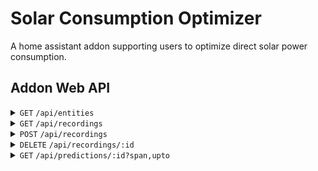 # Solar Consumption Optimizer
A home assistant addon supporting users to optimize direct solar power consumption.

## Addon Web API

<details>
<summary><code>GET</code> <code>/api/entities</code></summary>

##### Read available power sensor entities
TODO
##### Example Response Body

```json
{
    "some": "attribute"
}
```
</details>

<details>
<summary><code>GET</code> <code>/api/recordings</code></summary>

##### Read energy consumption recordings

##### Query Parameters

> | name      |  type     | data type               | description                                                           |
> |-----------|-----------|-------------------------|-----------------------------------------------------------------------|
> | id        |  optional | string                  | Consumption recording ID to read a single recording. If omitted, all recordings are retrieved.|


##### Example Response Body

```json
[
    {
        "id":"GqGsGEUkFb3TesIZmZZMs",
        "name":"Laundry Program A",
        "entityId":"sensor.randometer",
        "totalConsumption":3292,
        "recordedAt":"2024-07-10T17:37:10+02:00",
        "intervalLength":5,
        "intervals":[
            {"average_power":1499,"std_deviation":1134},
            {"average_power":1605,"std_deviation":1027},
            ...
        ]
    }
]
```
</details>

<details>
<summary><code>POST</code> <code>/api/recordings</code></summary>

##### Create an energy consumption recording

##### Example Request Body

```json
{
    "name":"Laundry Program A",
    "entityId":"sensor.randometer",
    "begin":"2024-07-10T17:37:10+02:00",
    "end":"2024-07-10T20:00:00+02:00",
    "intervalLength":5
}
```

##### Responses

> | http code     | content-type                      | response                                                            |
> |---------------|-----------------------------------|---------------------------------------------------------------------|
> | `201`         | `text/plain;charset=UTF-8`        | `{ message: "Recording created successfully", recording: {...}}`    |
> | `400`         | `application/json`                | `{"code":"400","message":"Bad Request"}`                            |
> | `404`         | `application/json`                | `{"code":"404","message":"Entity not found"}`                       |
> 
</details>

<details>
<summary><code>DELETE</code> <code>/api/recordings/:id</code></summary>

##### Remove an energy consumption recording

##### Parameters

> | name      |  type     | data type               | description                                                           |
> |-----------|-----------|-------------------------|-----------------------------------------------------------------------|
> | id        |  mandatory | string                  | Consumption recording ID to be removed. |


##### Responses

> | http code     | content-type                      | response                                                            |
> |---------------|-----------------------------------|---------------------------------------------------------------------|
> | `200`         | `text/plain;charset=UTF-8`        | `{ message: "recording ${id} deleted" }`                                    |
> | `404`         | `application/json`                | `{ message: "recording ${id} not found" }`                    |
> 
</details>

<details>
<summary><code>GET</code> <code>/api/predictions/:id?span,upto</code></summary>

##### Get energy coverage predictions

##### Parameters

> | name      |  type     | data type               | description                                                           |
> |-----------|-----------|-------------------------|-----------------------------------------------------------------------|
> | id        |  mandatory | string                 | Consumption recording ID for which energy coverage should be predicted.|
> | span      |  optional | number                  | Time span between coverage predictions.                               |
> | upto      |  optional | number                  | Maximum number of predictions to be retrieved.                        |


##### Responses

> | http code     | content-type                      | response                                                            |
> |---------------|-----------------------------------|---------------------------------------------------------------------|
> | `200`         | `application/json`                | See example below.                                                  |
> | `404`         | `application/json`                | `{"code":"404","message":"Recording not found"}`                    |

##### Example Response Body

```json
[
    {
        "begin": "2024-06-20 10:00:00",
        "recordingId": "ABC123",
        "energyConsumption": 6900, // watt hours
        "energyCovered": 2500, // watt hours
        "coverage": 0.24, // 24%
        "intervals": [
            {
                "begin": "2024-06-20 10:00:00",
                "powerRequired": 400,
                "powerAvailable": 380,
                "coverage": 0.90
            }
            ...
        ]
    }    
]
```
</details>